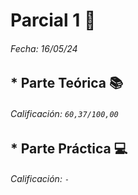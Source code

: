 # Parcial 1 📖

###### Fecha: 16/05/24

## * Parte Teórica 📚

###### Calificación: `60,37/100,00`

## * Parte Práctica 💻

###### Calificación: `-`

